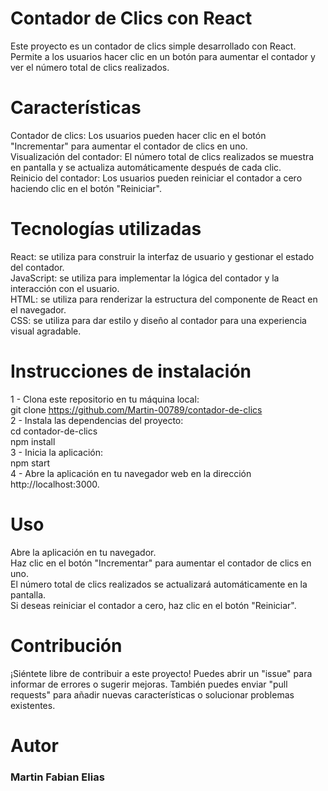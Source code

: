 # Contador de Clics con React
Este proyecto es un contador de clics simple desarrollado con React. Permite a los usuarios hacer clic en un botón para aumentar el contador y ver el número total de clics realizados.

# Características
Contador de clics: Los usuarios pueden hacer clic en el botón "Incrementar" para aumentar el contador de clics en uno.  
Visualización del contador: El número total de clics realizados se muestra en pantalla y se actualiza automáticamente después de cada clic.  
Reinicio del contador: Los usuarios pueden reiniciar el contador a cero haciendo clic en el botón "Reiniciar".  

# Tecnologías utilizadas
React: se utiliza para construir la interfaz de usuario y gestionar el estado del contador.  
JavaScript: se utiliza para implementar la lógica del contador y la interacción con el usuario.  
HTML: se utiliza para renderizar la estructura del componente de React en el navegador.  
CSS: se utiliza para dar estilo y diseño al contador para una experiencia visual agradable.  

# Instrucciones de instalación

1 - Clona este repositorio en tu máquina local:  
git clone https://github.com/Martin-00789/contador-de-clics  
2 - Instala las dependencias del proyecto:  
 cd contador-de-clics  
 npm install  
3 - Inicia la aplicación:  
 npm start  
4 - Abre la aplicación en tu navegador web en la dirección http://localhost:3000.

# Uso
Abre la aplicación en tu navegador.  
Haz clic en el botón "Incrementar" para aumentar el contador de clics en uno.  
El número total de clics realizados se actualizará automáticamente en la pantalla.  
Si deseas reiniciar el contador a cero, haz clic en el botón "Reiniciar".  

# Contribución  
¡Siéntete libre de contribuir a este proyecto! Puedes abrir un "issue" para informar de errores o sugerir mejoras. También puedes enviar "pull requests" para añadir nuevas características o solucionar problemas existentes.

# Autor  
### Martin Fabian Elias
